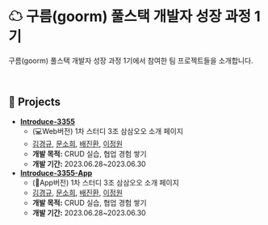 # ☁ 구름(goorm) 풀스택 개발자 성장 과정 1기
구름(goorm) 풀스택 개발자 성장 과정 1기에서 참여한 팀 프로젝트들을 소개합니다.

<br />

## 📁 Projects
- [**Introduce-3355**](https://github.com/goorm-fullstack/Introduce-3355)
  + (💻Web버전) 1차 스터디 3조 삼삼오오 소개 페이지
  + [김경규](https://github.com/WhiteKIM), [문소희](https://github.com/soheetech), [배진환](https://github.com/JinhwanB), [이정원](https://github.com/location132)
  + **개발 목적:** CRUD 실습, 협업 경험 쌓기
  + **개발 기간:** 2023.06.28~2023.06.30
- [**Introduce-3355-App**](https://github.com/goorm-fullstack/Introduce-3355-App)
  + (📱App버전) 1차 스터디 3조 삼삼오오 소개 페이지
  + [김경규](https://github.com/WhiteKIM), [문소희](https://github.com/soheetech), [배진환](https://github.com/JinhwanB), [이정원](https://github.com/location132)
  + **개발 목적:** CRUD 실습, 협업 경험 쌓기
  + **개발 기간:** 2023.06.28~2023.06.30
